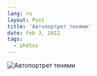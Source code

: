 ```yaml
---
lang: ru
layout: Post
title: 'Автопортрет тенями'
date: Feb 3, 2012
tags:
  - photos
---
```


![Автопортрет тенями](photo://185)
